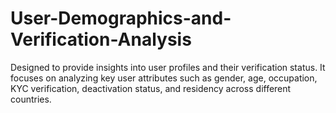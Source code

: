 # User-Demographics-and-Verification-Analysis
Designed to provide insights into user profiles and their verification status. It focuses on analyzing key user attributes such as gender, age, occupation, KYC verification, deactivation status, and residency across different countries.
